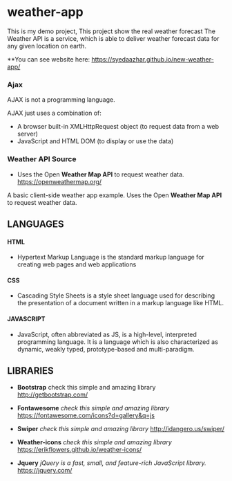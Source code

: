 # weather-app
This is my demo project,
This project show the real weather forecast
The Weather API is a service, which is able to deliver weather forecast data for any given location on earth.

**You can see website here: https://syedaazhar.github.io/new-weather-app/


### Ajax

AJAX is not a programming language.

AJAX just uses a combination of:

 * A browser built-in XMLHttpRequest object (to request data from a web server) 
 * JavaScript and HTML DOM (to display or use the data)
 
 ### Weather API Source
 * Uses the Open **Weather Map API** to request weather data. https://openweathermap.org/


A basic client-side weather app example.
Uses the Open **Weather Map API** to request weather data.

## LANGUAGES
#### HTML
* Hypertext Markup Language is the standard markup language for creating web pages and web applications

#### CSS 
* Cascading Style Sheets is a style sheet language used for describing the presentation of a document written in a markup language like HTML. 
#### JAVASCRIPT
* JavaScript, often abbreviated as JS, is a high-level, interpreted programming language. It is a language which is also characterized as   dynamic, weakly typed, prototype-based and multi-paradigm.



## LIBRARIES
 * **Bootstrap**
 check this simple and amazing library 
 http://getbootstrap.com/
 
 * **Fontawesome**
 *check this simple and amazing library* 
 https://fontawesome.com/icons?d=gallery&q=js
 
 * **Swiper**
 *check this simple and amazing library*
 http://idangero.us/swiper/
 
 * **Weather-icons**
 *check this simple and amazing library* 
 https://erikflowers.github.io/weather-icons/
 
 * **Jquery**
  *jQuery is a fast, small, and feature-rich JavaScript library.*
  https://jquery.com/
